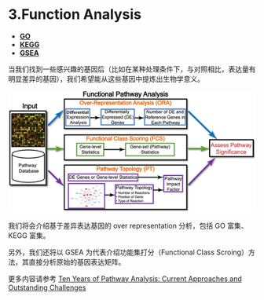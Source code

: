 # 3.Function Analysis

* [**GO**](https://lulab.gitbooks.io/teaching/part-i.-basic-tools/4.gokegg/4.1.go.html)  
* [**KEGG**](https://lulab.gitbooks.io/teaching/part-i.-basic-tools/4.gokegg/4.2.kegg.html)  
* [**GSEA**](https://lulab.gitbooks.io/teaching/part-i.-basic-tools/4.gokegg/4.3.gsea.html)  

当我们找到一些感兴趣的基因后（比如在某种处理条件下，与对照相比，表达量有明显差异的基因），我们希望能从这些基因中提炼出生物学意义。

![Fig 1. Overview of existing pathway analysis methods using gene expression data as an example](../../.gitbook/assets/functiona-analysis.png)

我们将会介绍基于差异表达基因的 over representation 分析，包括 GO 富集、KEGG 富集。

另外，我们还将以 GSEA 为代表介绍功能集打分（Functional Class Scroing）方法，其直接分析原始的基因表达矩阵。

更多内容请参考 [Ten Years of Pathway Analysis: Current Approaches and Outstanding Challenges](https://doi.org/10.1371/journal.pcbi.1002375)

